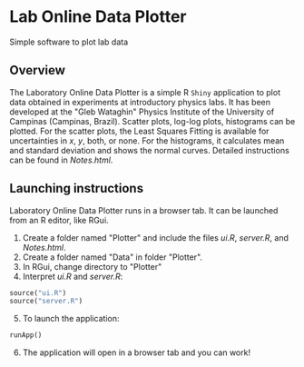# Lab Online Data Plotter
Simple software to plot lab data 

## Overview

The Laboratory Online Data Plotter is a simple R `Shiny` application to plot data obtained in experiments at introductory physics labs. It has been developed at the "Gleb Wataghin" Physics Institute of the University of Campinas (Campinas, Brazil). Scatter plots, log-log plots, histograms can be plotted. For the scatter plots, the Least Squares Fitting is available for uncertainties in *x*, *y*, both, or none. For the histograms, it calculates mean and standard deviation and shows the normal curves. Detailed instructions can be found in *Notes.html*.

## Launching instructions

Laboratory Online Data Plotter runs in a browser tab. It can be launched from an R editor, like RGui.
1. Create a folder named "Plotter" and include the files *ui.R*, *server.R*, and *Notes.html*.
2. Create a folder named "Data" in folder "Plotter".
3. In RGui, change directory to "Plotter"
4. Interpret *ui.R* and *server.R*:
```ruby
source("ui.R")
source("server.R")
```
5. To launch the application:
```ruby
runApp()
```
6. The application will open in a browser tab and you can work!
